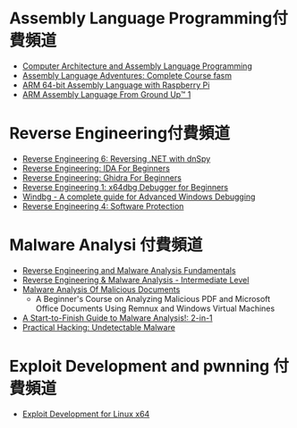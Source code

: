 


# Assembly Language Programming付費頻道
- [Computer Architecture and Assembly Language Programming](https://www.udemy.com/course/assembly-language-and-computer-architecture-hindi-urdu/)
- [Assembly Language Adventures: Complete Course  fasm](https://www.udemy.com/course/x86-asm-foundations/)
- [ARM 64-bit Assembly Language with Raspberry Pi](https://www.udemy.com/course/arm-64-bit-assembly-language-with-raspberry-pi/)
- [ARM Assembly Language From Ground Up™ 1](https://www.udemy.com/course/arm-assembly-programming/)


# Reverse Engineering付費頻道
- [Reverse Engineering 6: Reversing .NET with dnSpy](https://www.udemy.com/course/reverse-engineering-dnspy/)
- [Reverse Engineering: IDA For Beginners](https://www.udemy.com/course/reverse-engineering-ida/)
- [Reverse Engineering: Ghidra For Beginners](https://www.udemy.com/course/reverse-engineering-ghidra/)
- [Reverse Engineering 1: x64dbg Debugger for Beginners](https://www.udemy.com/course/x64dbg-debugger/)
- [Windbg - A complete guide for Advanced Windows Debugging](https://www.udemy.com/course/windbg-a-complete-guide/)
- [Reverse Engineering 4: Software Protection](https://www.udemy.com/course/reversing-software-protection/)


# Malware Analysi 付費頻道
- [Reverse Engineering and Malware Analysis Fundamentals](https://www.udemy.com/course/malware-analysis-fundamentals/)
- [Reverse Engineering & Malware Analysis - Intermediate Level](https://www.udemy.com/course/malware-analysis-intermediate/)
- [Malware Analysis Of Malicious Documents]()
  - A Beginner's Course on Analyzing Malicious PDF and Microsoft Office Documents Using Remnux and Windows Virtual Machines 
- [A Start-to-Finish Guide to Malware Analysis!: 2-in-1](https://www.udemy.com/course/a-start-to-finish-guide-to-malware-analysis-2-in-1/) 
- [Practical Hacking: Undetectable Malware](https://www.udemy.com/course/metasploit-offensive-security-methods/)

# Exploit Development and pwnning 付費頻道
- [Exploit Development for Linux x64]()
